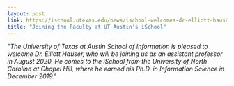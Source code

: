 ```yaml
---
layout: post
link: https://ischool.utexas.edu/news/ischool-welcomes-dr-elliott-hauser
title: "Joining the Faculty at UT Austin's iSchool"
---
```


*"The University of Texas at Austin School of Information is pleased to welcome Dr. Elliott Hauser, who will be joining us as an assistant professor in August 2020. He comes to the iSchool from the University of North Carolina at Chapel Hill, where he earned his Ph.D. in Information Science in December 2019."*
